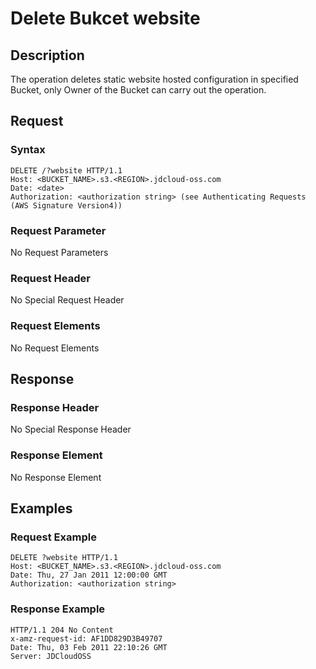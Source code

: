 # Delete Bukcet website

## Description
The operation deletes static website hosted configuration in specified Bucket, only Owner of the Bucket can carry out the operation.

## Request
### Syntax
```HTTP
DELETE /?website HTTP/1.1
Host: <BUCKET_NAME>.s3.<REGION>.jdcloud-oss.com
Date: <date>
Authorization: <authorization string> (see Authenticating Requests (AWS Signature Version4))
```

### Request Parameter
No Request Parameters
### Request Header
No Special Request Header
### Request Elements
No Request Elements

## Response
### Response Header
No Special Response Header
### Response Element
No Response Element

## Examples
### Request Example
```HTTP
DELETE ?website HTTP/1.1
Host: <BUCKET_NAME>.s3.<REGION>.jdcloud-oss.com
Date: Thu, 27 Jan 2011 12:00:00 GMT
Authorization: <authorization string>
```

### Response Example
```HTTP
HTTP/1.1 204 No Content
x-amz-request-id: AF1DD829D3B49707
Date: Thu, 03 Feb 2011 22:10:26 GMT
Server: JDCloudOSS
```
